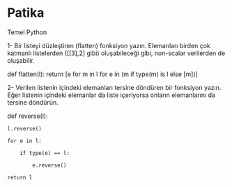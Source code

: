 # Patika
Temel Python


1- Bir listeyi düzleştiren (flatten) fonksiyon yazın. Elemanları birden çok katmanlı listelerden ([[3],2] gibi) oluşabileceği gibi, non-scalar verilerden de oluşabilir. 


def flatten(l):
    return [e for m in l for e in (m if type(m) is l else [m])]


2- Verilen listenin içindeki elemanları tersine döndüren bir fonksiyon yazın. Eğer listenin içindeki elemanlar da liste içeriyorsa onların elemanlarını da tersine döndürün.


def reverse(l):

    l.reverse()
    
    for e in l:
    
        if type(e) == l:
        
            e.reverse()
            
    return l
